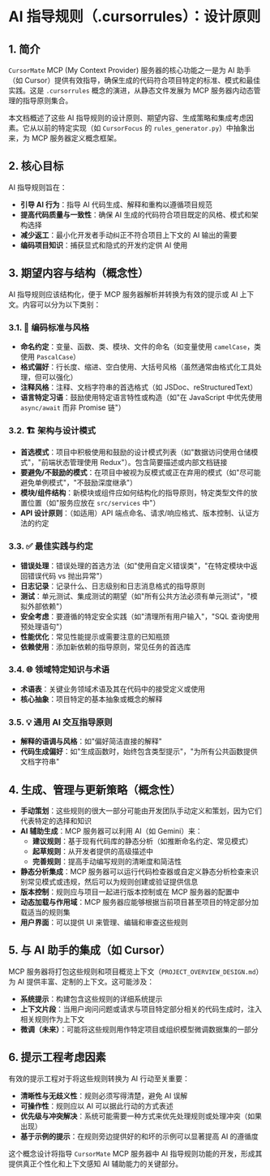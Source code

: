 # AI 指导规则（.cursorrules）：设计原则

## 1. 简介

`CursorMate` MCP (My Context Provider) 服务器的核心功能之一是为 AI 助手（如 Cursor）提供有效指导，确保生成的代码符合项目特定的标准、模式和最佳实践。这是 `.cursorrules` 概念的演进，从静态文件发展为 MCP 服务器内动态管理的指导原则集合。

本文档概述了这些 AI 指导规则的设计原则、期望内容、生成策略和集成考虑因素。它从以前的特定实现（如 `CursorFocus` 的 `rules_generator.py`）中抽象出来，为 MCP 服务器定义概念框架。

## 2. 核心目标

AI 指导规则旨在：
- **引导 AI 行为**：指导 AI 代码生成、解释和重构以遵循项目规范
- **提高代码质量与一致性**：确保 AI 生成的代码符合项目既定的风格、模式和架构选择
- **减少返工**：最小化开发者手动纠正不符合项目上下文的 AI 输出的需要
- **编码项目知识**：捕获显式和隐式的开发约定供 AI 使用

## 3. 期望内容与结构（概念性）

AI 指导规则应该结构化，便于 MCP 服务器解析并转换为有效的提示或 AI 上下文。内容可以分为以下类别：

### 3.1. 📝 编码标准与风格
- **命名约定**：变量、函数、类、模块、文件的命名（如变量使用 `camelCase`，类使用 `PascalCase`）
- **格式偏好**：行长度、缩进、空白使用、大括号风格（虽然通常由格式化工具处理，但可以强化）
- **注释风格**：注释、文档字符串的首选格式（如 JSDoc、reStructuredText）
- **语言特定习语**：鼓励使用特定语言特性或构造（如"在 JavaScript 中优先使用 `async/await` 而非 Promise 链"）

### 3.2. 🏗️ 架构与设计模式
- **首选模式**：项目中积极使用和鼓励的设计模式列表（如"数据访问使用仓储模式"，"前端状态管理使用 Redux"）。包含简要描述或内部文档链接
- **要避免/不鼓励的模式**：在项目中被视为反模式或正在弃用的模式（如"尽可能避免单例模式"，"不鼓励深度继承"）
- **模块/组件结构**：新模块或组件应如何结构化的指导原则，特定类型文件的放置位置（如"服务应放在 `src/services` 中"）
- **API 设计原则**：（如适用）API 端点命名、请求/响应格式、版本控制、认证方法的约定

### 3.3. ✅ 最佳实践与约定
- **错误处理**：错误处理的首选方法（如"使用自定义错误类"，"在特定模块中返回错误代码 vs 抛出异常"）
- **日志记录**：记录什么、日志级别和日志消息格式的指导原则
- **测试**：单元测试、集成测试的期望（如"所有公共方法必须有单元测试"，"模拟外部依赖"）
- **安全考虑**：要遵循的特定安全实践（如"清理所有用户输入"，"SQL 查询使用预处理语句"）
- **性能优化**：常见性能提示或需要注意的已知瓶颈
- **依赖使用**：添加新依赖的指导原则，常见任务的首选库

### 3.4. 🌐 领域特定知识与术语
- **术语表**：关键业务领域术语及其在代码中的接受定义或使用
- **核心抽象**：项目特定的基本抽象或概念的解释

### 3.5. 💡 通用 AI 交互指导原则
- **解释的语调与风格**：如"偏好简洁直接的解释"
- **代码生成偏好**：如"生成函数时，始终包含类型提示"，"为所有公共函数提供文档字符串"

## 4. 生成、管理与更新策略（概念性）

- **手动策划**：这些规则的很大一部分可能由开发团队手动定义和策划，因为它们代表特定的选择和知识
- **AI 辅助生成**：MCP 服务器可以利用 AI（如 Gemini）来：
    - **建议规则**：基于现有代码库的静态分析（如推断命名约定、常见模式）
    - **起草规则**：从开发者提供的高级描述中
    - **完善规则**：提高手动编写规则的清晰度和简洁性
- **静态分析集成**：MCP 服务器可以运行代码检查器或自定义静态分析检查来识别常见模式或违规，然后可以为规则创建或验证提供信息
- **版本控制**：规则应与项目一起进行版本控制或在 MCP 服务器的配置中
- **动态加载与作用域**：MCP 服务器应能够根据当前项目甚至项目的特定部分加载适当的规则集
- **用户界面**：可以提供 UI 来管理、编辑和审查这些规则

## 5. 与 AI 助手的集成（如 Cursor）

MCP 服务器将打包这些规则和项目概览上下文（`PROJECT_OVERVIEW_DESIGN.md`）为 AI 提供丰富、定制的上下文。这可能涉及：
- **系统提示**：构建包含这些规则的详细系统提示
- **上下文片段**：当用户询问问题或请求与项目特定部分相关的代码生成时，注入相关规则作为上下文
- **微调（未来）**：可能将这些规则用作特定项目或组织模型微调数据集的一部分

## 6. 提示工程考虑因素

有效的提示工程对于将这些规则转换为 AI 行动至关重要：
- **清晰性与无歧义性**：规则必须写得清楚，避免 AI 误解
- **可操作性**：规则应以 AI 可以据此行动的方式表述
- **优先级与冲突解决**：系统可能需要一种方式来优先处理规则或处理冲突（如果出现）
- **基于示例的提示**：在规则旁边提供好的和坏的示例可以显著提高 AI 的遵循度

这个概念设计将指导 `CursorMate` MCP 服务器中 AI 指导规则功能的开发，形成其提供真正个性化和上下文感知 AI 辅助能力的关键部分。 